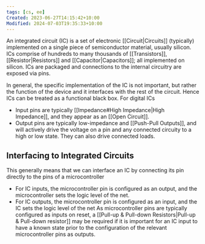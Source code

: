 ```yaml
---
tags: [cs, ee]
Created: 2023-06-27T14:15:42+10:00
Modified: 2024-07-03T19:35:33+10:00
---
```

An integrated circuit (IC) is a set of electronic [[Circuit|Circuits]] (typically) implemented on a single piece of semiconductor material, usually silicon. ICs comprise of hundreds to many thousands of [[Transistors]], [[Resistor|Resistors]] and [[Capacitor|Capacitors]]; all implemented on silicon. ICs are packaged and connections to the internal circuitry are exposed via pins.

In general, the specific implementation of the IC is not important, but rather the function of the device and it interfaces with the rest of the circuit. Hence ICs can be treated as a functional black box. For digital ICs
- Input pins are typically [[Impedance#High Impedance|High Impedance]], and they appear as an [[Open Circuit]]. 
- Output pins are typically low-impedance and [[Push-Pull Outputs]], and will actively drive the voltage on a pin and any connected circuity to a high or low state. They can also drive connected loads.

## Interfacing to Integrated Circuits
This generally means that we can interface an IC by connecting its pin directly to the pins of a microcontroller
- For IC inputs, the microcontroller pin is configured as an output, and the microcontroller sets the logic level of the net.
- For IC outputs, the microcontroller pin is configured as an input, and the IC sets the logic level of the net
As microcontroller pins are typically configured as inputs on reset, a [[Pull-up & Pull-down Resistors|Pull-up & Pull-down resistor]] may be required if it is important for an IC input to have a known state prior to the configuration of the relevant microcontroller pins as outputs.